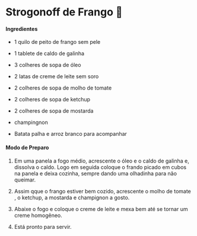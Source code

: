 # Strogonoff de Frango :chicken:

#### Ingredientes

- 1 quilo de peito de frango sem pele

- 1 tablete de caldo de galinha

- 3 colheres de sopa de óleo

- 2 latas de creme de leite sem soro

- 2 colheres de sopa de molho de tomate

- 2 colheres  de sopa de ketchup

- 2 colheres de sopa de mostarda

- champingnon

- Batata palha e arroz branco para acompanhar

#### Modo de Preparo

1. Em uma panela a fogo médio, acrescente o óleo e o caldo de galinha e, dissolva o caldo. Logo em seguida coloque o frando picado em cubos na panela e deixa cozinha, sempre dando uma olhadinha para não queimar. 

2. Assim qque o frango estiver bem cozido, acrescente o molho de tomate , o ketchup, a mostarda e champignon a gosto.
3.  Abaixe o fogo e coloque o creme de leite e mexa bem até se tornar um creme homogêneo.
4.  Está pronto para servir.

